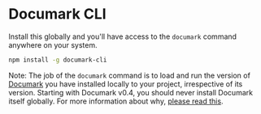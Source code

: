 # Documark CLI

Install this globally and you'll have access to the `documark` command anywhere on your system.

```bash
npm install -g documark-cli
```

Note: The job of the `documark` command is to load and run the version of [Documark][documark] you have installed locally to your project, irrespective of its version. Starting with Documark v0.4, you should never install Documark itself globally. For more information about why, [please read this][global-vs-local].

[documark]: https://github.com/mauvm/documark
[global-vs-local]: http://blog.nodejs.org/2011/03/23/npm-1-0-global-vs-local-installation
